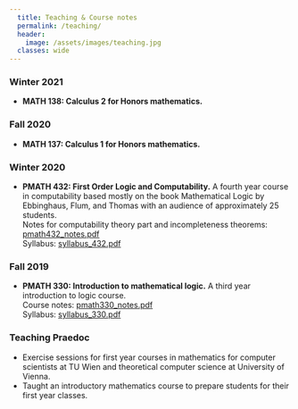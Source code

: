 ```yaml
---
  title: Teaching & Course notes
  permalink: /teaching/
  header:
    image: /assets/images/teaching.jpg
  classes: wide
---
```

### Winter 2021
* __MATH 138: Calculus 2 for Honors mathematics.__

### Fall 2020
* __MATH 137: Calculus 1 for Honors mathematics.__

### Winter 2020
* __PMATH 432: First Order Logic and Computability.__
A fourth year course in computability based mostly on the book Mathematical Logic by Ebbinghaus, Flum, and Thomas with an audience of approximately 25 students.    
Notes for computability theory part and incompleteness theorems:
[pmath432_notes.pdf](/assets/files/pmath432_notes.pdf)    
Syllabus: [syllabus_432.pdf](/assets/files/outline_432.pdf)

### Fall 2019
* __PMATH 330: Introduction to mathematical logic.__
A third year introduction to logic course.   
Course notes: [pmath330_notes.pdf](/assets/files/pmath330_notes.pdf)   
Syllabus: [syllabus_330.pdf](/assets/files/outline_330.pdf)

### Teaching Praedoc
* Exercise sessions for first year courses in mathematics for computer scientists at TU Wien and theoretical computer science at University of Vienna. 
* Taught an introductory mathematics course to prepare students for their first year classes.

